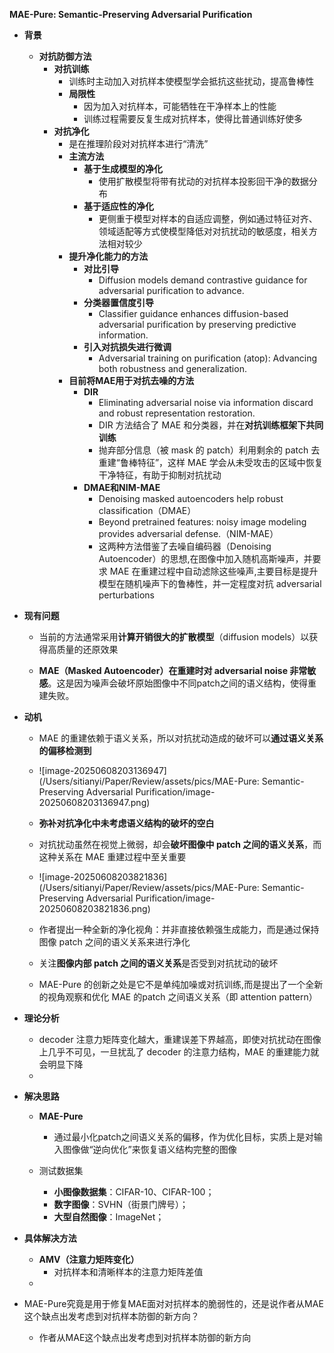 **MAE-Pure: Semantic-Preserving Adversarial Purification**

- **背景**

  - **对抗防御方法**
    - **对抗训练**
      - 训练时主动加入对抗样本使模型学会抵抗这些扰动，提高鲁棒性
      - **局限性**
        - 因为加入对抗样本，可能牺牲在干净样本上的性能
        - 训练过程需要反复生成对抗样本，使得比普通训练好使多
    - **对抗净化**
      - 是在推理阶段对对抗样本进行“清洗”
      - **主流方法**
        - **基于生成模型的净化**
          - 使用扩散模型将带有扰动的对抗样本投影回干净的数据分布
        - **基于适应性的净化**
          - 更侧重于模型对样本的自适应调整，例如通过特征对齐、领域适配等方式使模型降低对对抗扰动的敏感度，相关方法相对较少
      - **提升净化能力的方法**
        - **对比引导**
          - Diffusion models demand contrastive guidance for adversarial purification to advance.
        - **分类器置信度引导**
          - Classifier guidance enhances diffusion-based adversarial purification by preserving predictive information.
        - **引入对抗损失进行微调**
          - Adversarial training on purification (atop): Advancing both robustness and generalization.
      - **目前将MAE用于对抗去噪的方法**
        - **DIR**
          - Eliminating adversarial noise via information discard and robust representation restoration.
          - DIR 方法结合了 MAE 和分类器，并在**对抗训练框架下共同训练**
          - 抛弃部分信息（被 mask 的 patch）利用剩余的 patch 去重建“鲁棒特征”，这样 MAE 学会从未受攻击的区域中恢复干净特征，有助于抑制对抗扰动
        - **DMAE和NIM-MAE**
          - Denoising masked autoencoders help robust classification（DMAE）
          - Beyond pretrained features: noisy image modeling provides adversarial defense.（NIM-MAE）
          - 这两种方法借鉴了去噪自编码器（Denoising Autoencoder）的思想,在图像中加入随机高斯噪声，并要求 MAE 在重建过程中自动滤除这些噪声,主要目标是提升模型在随机噪声下的鲁棒性，并一定程度对抗 adversarial perturbations

- **现有问题**

  - 当前的方法通常采用**计算开销很大的扩散模型**（diffusion models）以获得高质量的还原效果

  - **MAE（Masked Autoencoder）在重建时对 adversarial noise 非常敏感**。这是因为噪声会破坏原始图像中不同patch之间的语义结构，使得重建失败。

    

- **动机**

  - MAE 的重建依赖于语义关系，所以对抗扰动造成的破坏可以**通过语义关系的偏移检测到**

  - ![image-20250608203136947](/Users/sitianyi/Paper/Review/assets/pics/MAE-Pure: Semantic-Preserving Adversarial Purification/image-20250608203136947.png)

  - **弥补对抗净化中未考虑语义结构的破坏的空白**

  - 对抗扰动虽然在视觉上微弱，却会**破坏图像中 patch 之间的语义关系**，而这种关系在 MAE 重建过程中至关重要

  - ![image-20250608203821836](/Users/sitianyi/Paper/Review/assets/pics/MAE-Pure: Semantic-Preserving Adversarial Purification/image-20250608203821836.png)

  - 作者提出一种全新的净化视角：并非直接依赖强生成能力，而是通过保持图像 patch 之间的语义关系来进行净化

  - 关注**图像内部 patch 之间的语义关系**是否受到对抗扰动的破坏

  - MAE-Pure 的创新之处是它不是单纯加噪或对抗训练,而是提出了一个全新的视角观察和优化 MAE 的patch 之间语义关系（即 attention pattern）

- **理论分析**

  - decoder 注意力矩阵变化越大，重建误差下界越高，即使对抗扰动在图像上几乎不可见，一旦扰乱了 decoder 的注意力结构，MAE 的重建能力就会明显下降
  - 
  
- **解决思路**

  - **MAE-Pure**

    - 通过最小化patch之间语义关系的偏移，作为优化目标，实质上是对输入图像做“逆向优化”来恢复语义结构完整的图像

  - 测试数据集

    - **小图像数据集**：CIFAR-10、CIFAR-100；
    - **数字图像**：SVHN（街景门牌号）；
    - **大型自然图像**：ImageNet；

- **具体解决方法**

  - **AMV（注意力矩阵变化）**
    - 对抗样本和清晰样本的注意力矩阵差值
  - 

















- MAE-Pure究竟是用于修复MAE面对对抗样本的脆弱性的，还是说作者从MAE这个缺点出发考虑到对抗样本防御的新方向？
  - 作者从MAE这个缺点出发考虑到对抗样本防御的新方向